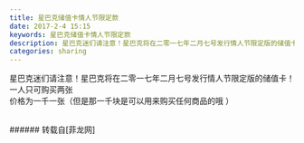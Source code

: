 ```yaml
---
title: 星巴克储值卡情人节限定款
date: 2017-2-4 15:15
keywords: 星巴克储值卡情人节限定款
description: 星巴克迷们请注意！星巴克将在二零一七年二月七号发行情人节限定版的储值卡！一人只可购买两张价格为一千一张（但是那一千块是可以用来购买任何商品的哦 ）
categories: sharing
---
```

<td class="t_f" id="postmessage_524428">

星巴克迷们请注意！星巴克将在二零一七年二月七号发行情人节限定版的储值卡！<br/>
一人只可购买两张<br/>
价格为一千一张（但是那一千块是可以用来购买任何商品的哦 ）<br/>
<img alt="" border="0" class="zoom" data-cf-modified-6f95f71b3032abff76b9ace4-="" file="http://www.flw.ph/data/appbyme/upload/image/201702/04/1FvUMYz9lOSc.jpg" id="aimg_cl2gf" lazyloadthumb="1" onclick="" onmouseover="" src="http://www.flw.ph/data/appbyme/upload/image/201702/04/1FvUMYz9lOSc.jpg"/><br/>
<br/>
</td>
###### 转载自[菲龙网]